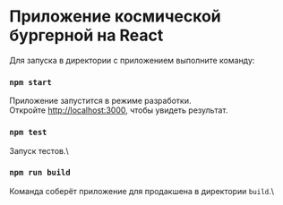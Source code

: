 # Приложение космической бургерной на React

Для запуска в директории с приложением выполните команду:

### `npm start`

Приложение запустится в режиме разработки.\
Откройте [http://localhost:3000](http://localhost:3000), чтобы увидеть результат.

### `npm test`

Запуск тестов.\

### `npm run build`

Команда соберёт приложение для продакшена в директории `build`.\